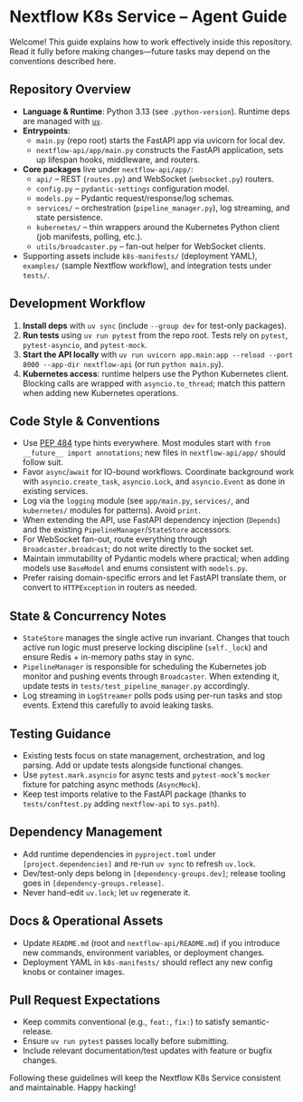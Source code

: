 # Nextflow K8s Service – Agent Guide

Welcome! This guide explains how to work effectively inside this repository. Read it fully before making
changes—future tasks may depend on the conventions described here.

## Repository Overview
- **Language & Runtime**: Python 3.13 (see `.python-version`). Runtime deps are managed with [`uv`](https://github.com/astral-sh/uv).
- **Entrypoints**:
  - `main.py` (repo root) starts the FastAPI app via uvicorn for local dev.
  - `nextflow-api/app/main.py` constructs the FastAPI application, sets up lifespan hooks, middleware, and routers.
- **Core packages** live under `nextflow-api/app/`:
  - `api/` – REST (`routes.py`) and WebSocket (`websocket.py`) routers.
  - `config.py` – `pydantic-settings` configuration model.
  - `models.py` – Pydantic request/response/log schemas.
  - `services/` – orchestration (`pipeline_manager.py`), log streaming, and state persistence.
  - `kubernetes/` – thin wrappers around the Kubernetes Python client (job manifests, polling, etc.).
  - `utils/broadcaster.py` – fan-out helper for WebSocket clients.
- Supporting assets include `k8s-manifests/` (deployment YAML), `examples/` (sample Nextflow workflow), and integration tests under `tests/`.

## Development Workflow
1. **Install deps** with `uv sync` (include `--group dev` for test-only packages).
2. **Run tests** using `uv run pytest` from the repo root. Tests rely on `pytest`, `pytest-asyncio`, and `pytest-mock`.
3. **Start the API locally** with `uv run uvicorn app.main:app --reload --port 8000 --app-dir nextflow-api` (or run `python main.py`).
4. **Kubernetes access**: runtime helpers use the Python Kubernetes client. Blocking calls are wrapped with `asyncio.to_thread`; match this pattern when adding new Kubernetes operations.

## Code Style & Conventions
- Use [PEP 484](https://www.python.org/dev/peps/pep-0484/) type hints everywhere. Most modules start with `from __future__ import annotations`; new files in `nextflow-api/app/` should follow suit.
- Favor `async`/`await` for IO-bound workflows. Coordinate background work with `asyncio.create_task`, `asyncio.Lock`, and `asyncio.Event` as done in existing services.
- Log via the `logging` module (see `app/main.py`, `services/`, and `kubernetes/` modules for patterns). Avoid `print`.
- When extending the API, use FastAPI dependency injection (`Depends`) and the existing `PipelineManager`/`StateStore` accessors.
- For WebSocket fan-out, route everything through `Broadcaster.broadcast`; do not write directly to the socket set.
- Maintain immutability of Pydantic models where practical; when adding models use `BaseModel` and enums consistent with `models.py`.
- Prefer raising domain-specific errors and let FastAPI translate them, or convert to `HTTPException` in routers as needed.

## State & Concurrency Notes
- `StateStore` manages the single active run invariant. Changes that touch active run logic must preserve locking discipline (`self._lock`) and ensure Redis + in-memory paths stay in sync.
- `PipelineManager` is responsible for scheduling the Kubernetes job monitor and pushing events through `Broadcaster`. When extending it, update tests in `tests/test_pipeline_manager.py` accordingly.
- Log streaming in `LogStreamer` polls pods using per-run tasks and stop events. Extend this carefully to avoid leaking tasks.

## Testing Guidance
- Existing tests focus on state management, orchestration, and log parsing. Add or update tests alongside functional changes.
- Use `pytest.mark.asyncio` for async tests and `pytest-mock`'s `mocker` fixture for patching async methods (`AsyncMock`).
- Keep test imports relative to the FastAPI package (thanks to `tests/conftest.py` adding `nextflow-api` to `sys.path`).

## Dependency Management
- Add runtime dependencies in `pyproject.toml` under `[project.dependencies]` and re-run `uv sync` to refresh `uv.lock`.
- Dev/test-only deps belong in `[dependency-groups.dev]`; release tooling goes in `[dependency-groups.release]`.
- Never hand-edit `uv.lock`; let `uv` regenerate it.

## Docs & Operational Assets
- Update `README.md` (root and `nextflow-api/README.md`) if you introduce new commands, environment variables, or deployment changes.
- Deployment YAML in `k8s-manifests/` should reflect any new config knobs or container images.

## Pull Request Expectations
- Keep commits conventional (e.g., `feat:`, `fix:`) to satisfy semantic-release.
- Ensure `uv run pytest` passes locally before submitting.
- Include relevant documentation/test updates with feature or bugfix changes.

Following these guidelines will keep the Nextflow K8s Service consistent and maintainable. Happy hacking!
